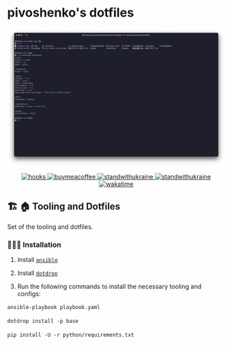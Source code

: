 # pivoshenko's dotfiles

![pivoshenko's dotfiles](https://raw.githubusercontent.com/pivoshenko/dotfiles/main/docs/assets/iterm.png)

<p align="center">
    <a href="https://github.com/volopivoshenko/dotfiles/blob/main/.pre-commit-config.yaml">
        <img alt="hooks" src="https://img.shields.io/badge/pre--commit-enabled-brightgreen?logo=pre-commit">
    </a>
    <a href="https://www.buymeacoffee.com/volopivoshenko" target="_blank">
        <img alt="buymeacoffee" src="https://img.shields.io/badge/buy_me_-a_coffee-ff6964?logo=buymeacoffee">
    </a>
    <a href="https://stand-with-ukraine.pp.ua/">
        <img alt="standwithukraine" src="https://img.shields.io/badge/Support-Ukraine-FFD500?style=flat&labelColor=005BBB">
    </a>
    <a href="https://stand-with-ukraine.pp.ua">
        <img alt="standwithukraine" src="https://img.shields.io/badge/made_in-Ukraine-ffd700.svg?labelColor=0057b7">
    </a>
    <a href="https://wakatime.com/badge/user/9862508c-0a86-427a-929c-46186f2d191a/project/24b39197-a8f6-4f01-80d7-3b47449a9d04">
        <img alt="wakatime" src="https://wakatime.com/badge/user/9862508c-0a86-427a-929c-46186f2d191a/project/24b39197-a8f6-4f01-80d7-3b47449a9d04.svg">
    </a>
</p>

## 🏗️ 🏠 Tooling and Dotfiles

Set of the tooling and dotfiles.

### 🧑🏻‍💻 Installation

1. Install [`ansible`][ansible]

2. Install [`dotdrop`][dotdrop]

3. Run the following commands to install the necessary tooling and configs:

```shell
ansible-playbook playbook.yaml

dotdrop install -p base

pip install -U -r python/requirements.txt
```

[ansible]: https://pypi.org/project/ansible

[dotdrop]: https://github.com/deadc0de6/dotdrop
